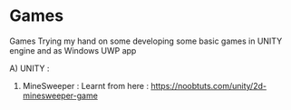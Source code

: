 # Games
Games
Trying my hand on some developing some basic games in UNITY engine and as Windows UWP app

A) UNITY :
  1) MineSweeper : Learnt from here : https://noobtuts.com/unity/2d-minesweeper-game
